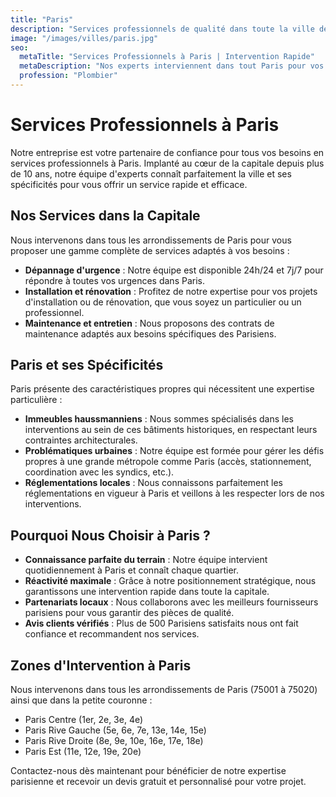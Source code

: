 ```yaml
---
title: "Paris"
description: "Services professionnels de qualité dans toute la ville de Paris et sa région. Intervention rapide et devis gratuit."
image: "/images/villes/paris.jpg"
seo:
  metaTitle: "Services Professionnels à Paris | Intervention Rapide"
  metaDescription: "Nos experts interviennent dans tout Paris pour vos besoins. Dépannage, installation, rénovation. Service rapide et devis gratuit."
  profession: "Plombier"
---
```


# Services Professionnels à Paris

Notre entreprise est votre partenaire de confiance pour tous vos besoins en services professionnels à Paris. Implanté au cœur de la capitale depuis plus de 10 ans, notre équipe d'experts connaît parfaitement la ville et ses spécificités pour vous offrir un service rapide et efficace.

## Nos Services dans la Capitale

Nous intervenons dans tous les arrondissements de Paris pour vous proposer une gamme complète de services adaptés à vos besoins :

- **Dépannage d'urgence** : Notre équipe est disponible 24h/24 et 7j/7 pour répondre à toutes vos urgences dans Paris.
- **Installation et rénovation** : Profitez de notre expertise pour vos projets d'installation ou de rénovation, que vous soyez un particulier ou un professionnel.
- **Maintenance et entretien** : Nous proposons des contrats de maintenance adaptés aux besoins spécifiques des Parisiens.

## Paris et ses Spécificités

Paris présente des caractéristiques propres qui nécessitent une expertise particulière :

- **Immeubles haussmanniens** : Nous sommes spécialisés dans les interventions au sein de ces bâtiments historiques, en respectant leurs contraintes architecturales.
- **Problématiques urbaines** : Notre équipe est formée pour gérer les défis propres à une grande métropole comme Paris (accès, stationnement, coordination avec les syndics, etc.).
- **Réglementations locales** : Nous connaissons parfaitement les réglementations en vigueur à Paris et veillons à les respecter lors de nos interventions.

## Pourquoi Nous Choisir à Paris ?

- **Connaissance parfaite du terrain** : Notre équipe intervient quotidiennement à Paris et connaît chaque quartier.
- **Réactivité maximale** : Grâce à notre positionnement stratégique, nous garantissons une intervention rapide dans toute la capitale.
- **Partenariats locaux** : Nous collaborons avec les meilleurs fournisseurs parisiens pour vous garantir des pièces de qualité.
- **Avis clients vérifiés** : Plus de 500 Parisiens satisfaits nous ont fait confiance et recommandent nos services.

## Zones d'Intervention à Paris

Nous intervenons dans tous les arrondissements de Paris (75001 à 75020) ainsi que dans la petite couronne :

- Paris Centre (1er, 2e, 3e, 4e)
- Paris Rive Gauche (5e, 6e, 7e, 13e, 14e, 15e)
- Paris Rive Droite (8e, 9e, 10e, 16e, 17e, 18e)
- Paris Est (11e, 12e, 19e, 20e)

Contactez-nous dès maintenant pour bénéficier de notre expertise parisienne et recevoir un devis gratuit et personnalisé pour votre projet.

